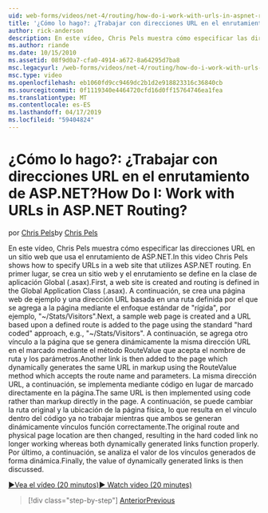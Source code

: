 ```yaml
---
uid: web-forms/videos/net-4/routing/how-do-i-work-with-urls-in-aspnet-routing
title: '¿Cómo lo hago?: ¿Trabajar con direcciones URL en el enrutamiento de ASP.NET? | Microsoft Docs'
author: rick-anderson
description: En este vídeo, Chris Pels muestra cómo especificar las direcciones URL en un sitio web que usa el enrutamiento de ASP.NET. En primer lugar, se crea un sitio web y el enrutamiento se define en el GL...
ms.author: riande
ms.date: 10/15/2010
ms.assetid: 08f9d0a7-cfa0-4914-a672-8a64295d7ba8
msc.legacyurl: /web-forms/videos/net-4/routing/how-do-i-work-with-urls-in-aspnet-routing
msc.type: video
ms.openlocfilehash: eb1060fd9cc9469dc2b1d2e918823316c36840cb
ms.sourcegitcommit: 0f1119340e4464720cfd16d0ff15764746ea1fea
ms.translationtype: MT
ms.contentlocale: es-ES
ms.lasthandoff: 04/17/2019
ms.locfileid: "59404824"
---
```

# <a name="how-do-i-work-with-urls-in-aspnet-routing"></a><span data-ttu-id="d50ad-105">¿Cómo lo hago?: ¿Trabajar con direcciones URL en el enrutamiento de ASP.NET?</span><span class="sxs-lookup"><span data-stu-id="d50ad-105">How Do I: Work with URLs in ASP.NET Routing?</span></span>

<span data-ttu-id="d50ad-106">por [Chris Pels](https://twitter.com/chrispels)</span><span class="sxs-lookup"><span data-stu-id="d50ad-106">by [Chris Pels](https://twitter.com/chrispels)</span></span>

<span data-ttu-id="d50ad-107">En este vídeo, Chris Pels muestra cómo especificar las direcciones URL en un sitio web que usa el enrutamiento de ASP.NET.</span><span class="sxs-lookup"><span data-stu-id="d50ad-107">In this video Chris Pels shows how to specify URLs in a web site that utilizes ASP.NET routing.</span></span> <span data-ttu-id="d50ad-108">En primer lugar, se crea un sitio web y el enrutamiento se define en la clase de aplicación Global (.asax).</span><span class="sxs-lookup"><span data-stu-id="d50ad-108">First, a web site is created and routing is defined in the Global Application Class (.asax).</span></span> <span data-ttu-id="d50ad-109">A continuación, se crea una página web de ejemplo y una dirección URL basada en una ruta definida por el que se agrega a la página mediante el enfoque estándar de "rígida", por ejemplo, "~/Stats/Visitors".</span><span class="sxs-lookup"><span data-stu-id="d50ad-109">Next, a sample web page is created and a URL based upon a defined route is added to the page using the standard "hard coded" approach, e.g., "~/Stats/Visitors".</span></span> <span data-ttu-id="d50ad-110">A continuación, se agrega otro vínculo a la página que se genera dinámicamente la misma dirección URL en el marcado mediante el método RouteValue que acepta el nombre de ruta y los parámetros.</span><span class="sxs-lookup"><span data-stu-id="d50ad-110">Another link is then added to the page which dynamically generates the same URL in markup using the RouteValue method which accepts the route name and parameters.</span></span> <span data-ttu-id="d50ad-111">La misma dirección URL, a continuación, se implementa mediante código en lugar de marcado directamente en la página.</span><span class="sxs-lookup"><span data-stu-id="d50ad-111">The same URL is then implemented using code rather than markup directly in the page.</span></span> <span data-ttu-id="d50ad-112">A continuación, se puede cambiar la ruta original y la ubicación de la página física, lo que resulta en el vínculo dentro del código ya no trabajar mientras que ambos se generan dinámicamente vínculos función correctamente.</span><span class="sxs-lookup"><span data-stu-id="d50ad-112">The original route and physical page location are then changed, resulting in the hard coded link no longer working whereas both dynamically generated links function properly.</span></span> <span data-ttu-id="d50ad-113">Por último, a continuación, se analiza el valor de los vínculos generados de forma dinámica.</span><span class="sxs-lookup"><span data-stu-id="d50ad-113">Finally, the value of dynamically generated links is then discussed.</span></span>

[<span data-ttu-id="d50ad-114">&#9654;Vea el vídeo (20 minutos)</span><span class="sxs-lookup"><span data-stu-id="d50ad-114">&#9654; Watch video (20 minutes)</span></span>](https://channel9.msdn.com/Blogs/ASP-NET-Site-Videos/how-do-i-work-with-urls-in-aspnet-routing)

> [!div class="step-by-step"]
> [<span data-ttu-id="d50ad-115">Anterior</span><span class="sxs-lookup"><span data-stu-id="d50ad-115">Previous</span></span>](how-do-i-use-routing-with-aspnet-web-forms.md)
